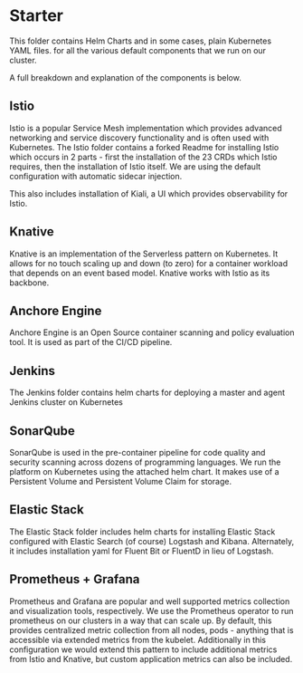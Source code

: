 # Starter

This folder contains Helm Charts and in some cases, plain Kubernetes YAML files. for all the various default components that we run on our cluster.

A full breakdown and explanation of the components is below.

## Istio

Istio is a popular Service Mesh implementation which provides advanced networking and service discovery functionality and is often used with Kubernetes.  The Istio folder contains a forked Readme for installing Istio which occurs in 2 parts - first the installation of the 23 CRDs which Istio requires, then the installation of Istio itself.  We are using the default configuration with automatic sidecar injection.

This also includes installation of Kiali, a UI which provides observability for Istio.

## Knative

Knative is an implementation of the Serverless pattern on Kubernetes.  It allows for no touch scaling up and down (to zero) for a container workload that depends on an event based model.  Knative works with Istio as its backbone.

## Anchore Engine

Anchore Engine is an Open Source container scanning and policy evaluation tool.  It is used as part of the CI/CD pipeline.

## Jenkins

The Jenkins folder contains helm charts for deploying a master and agent Jenkins cluster on Kubernetes

## SonarQube

SonarQube is used in the pre-container pipeline for code quality and security scanning across dozens of programming languages. We run the platform on Kubernetes using the attached helm chart.  It makes use of a Persistent Volume and Persistent Volume Claim for storage.

## Elastic Stack

The Elastic Stack folder includes helm charts for installing Elastic Stack configured with Elastic Search (of course) Logstash and Kibana.  Alternately, it includes installation yaml for Fluent Bit or FluentD in lieu of Logstash.

## Prometheus + Grafana

Prometheus and Grafana are popular and well supported metrics collection and visualization tools, respectively.  We use the Prometheus operator to run prometheus on our clusters in a way that can scale up.  By default, this provides centralized metric collection from all nodes, pods - anything that is accessible via extended metrics from the kubelet.  Additionally in this configuration we would extend this pattern to include additional metrics from Istio and Knative, but custom application metrics can also be included.